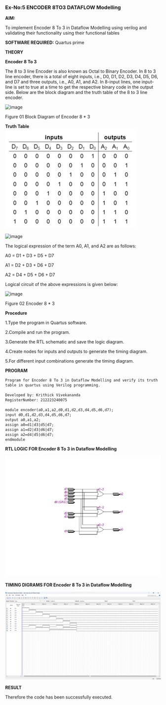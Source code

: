 ### Ex-No:5 ENCODER 8TO3 DATAFLOW Modelling

**AIM:**

To implement  Encoder 8 To 3 in Dataflow Modelling using verilog and validating their functionality using their functional tables

**SOFTWARE REQUIRED:** Quartus prime

**THEORY**

**Encoder 8 To 3**

The 8 to 3 line Encoder is also known as Octal to Binary Encoder. In 8 to 3 line encoder, there is a total of eight inputs, i.e., D0, D1, D2, D3, D4, D5, D6, and D7 and three outputs, i.e., A0, A1, and A2. In 8-input lines, one input-line is set to true at a time to get the respective binary code in the output side. Below are the block diagram and the truth table of the 8 to 3 line encoder.

![image](https://github.com/naavaneetha/ENCODER8TO3DATAFLOW/assets/154305477/0bc242c1-eb9e-4c47-afe5-30428470efc3)

Figure 01  Block Diagram of Encoder 8 * 3


**Truth Table**
![alt text](image.png)


![image](https://github.com/naavaneetha/ENCODER8TO3DATAFLOW/assets/154305477/35496b14-ae6e-4cd1-9abd-d6736b576575)

The logical expression of the term A0, A1, and A2 are as follows:

A0 = D1 + D3 + D5 + D7

A1 = D2 + D3 + D6 + D7

A2 = D4 + D5 + D6 + D7

Logical circuit of the above expressions is given below:

![image](https://github.com/naavaneetha/ENCODER8TO3DATAFLOW/assets/154305477/95acaee6-c873-4c75-89eb-ef09fb158053)

Figure 02  Encoder 8 * 3

**Procedure**

1.Type the program in Quartus software. 

2.Compile and run the program. 

3.Generate the RTL schematic and save the logic diagram. 

4.Create nodes for inputs and outputs to generate the timing diagram. 

5.For different input combinations generate the timing diagram.

**PROGRAM**
```
Program for Encoder 8 To 3 in Dataflow Modelling and verify its truth table in quartus using Verilog programming. 

Developed by: Krithick Vivekananda
RegisterNumber: 212223240075

module encoder(a0,a1,a2,d0,d1,d2,d3,d4,d5,d6,d7);
input d0,d1,d2,d3,d4,d5,d6,d7;
output a0,a1,a2;
assign a0=d1|d3|d5|d7;
assign a1=d2|d3|d6|d7;
assign a2=d4|d5|d6|d7;
endmodule

```

**RTL LOGIC FOR Encoder 8 To 3 in Dataflow Modelling**

![alt text](<Screenshot 2024-03-19 144506.png>)

**TIMING DIGRAMS FOR Encoder 8 To 3 in Dataflow Modelling**

![alt text](<Screenshot 2024-03-19 145022.png>)

**RESULT**

Therefore the code has been successfully executed.



